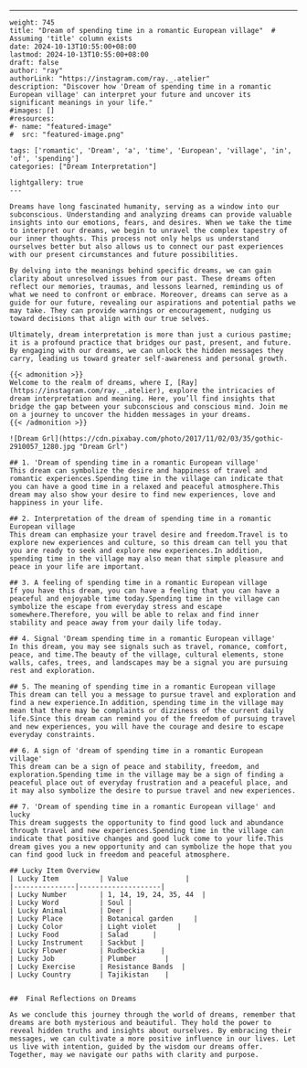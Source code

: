 ---
    weight: 745
    title: "Dream of spending time in a romantic European village"  # Assuming 'title' column exists
    date: 2024-10-13T10:55:00+08:00
    lastmod: 2024-10-13T10:55:00+08:00
    draft: false
    author: "ray"
    authorLink: "https://instagram.com/ray._.atelier"
    description: "Discover how 'Dream of spending time in a romantic European village' can interpret your future and uncover its significant meanings in your life."
    #images: []
    #resources:
    #- name: "featured-image"
    #  src: "featured-image.png"
    
    tags: ['romantic', 'Dream', 'a', 'time', 'European', 'village', 'in', 'of', 'spending']
    categories: ["Dream Interpretation"]
    
    lightgallery: true
    ---
    
    Dreams have long fascinated humanity, serving as a window into our subconscious. Understanding and analyzing dreams can provide valuable insights into our emotions, fears, and desires. When we take the time to interpret our dreams, we begin to unravel the complex tapestry of our inner thoughts. This process not only helps us understand ourselves better but also allows us to connect our past experiences with our present circumstances and future possibilities.
    
    By delving into the meanings behind specific dreams, we can gain clarity about unresolved issues from our past. These dreams often reflect our memories, traumas, and lessons learned, reminding us of what we need to confront or embrace. Moreover, dreams can serve as a guide for our future, revealing our aspirations and potential paths we may take. They can provide warnings or encouragement, nudging us toward decisions that align with our true selves.
    
    Ultimately, dream interpretation is more than just a curious pastime; it is a profound practice that bridges our past, present, and future. By engaging with our dreams, we can unlock the hidden messages they carry, leading us toward greater self-awareness and personal growth.
    
    {{< admonition >}}
    Welcome to the realm of dreams, where I, [Ray](https://instagram.com/ray._.atelier), explore the intricacies of dream interpretation and meaning. Here, you’ll find insights that bridge the gap between your subconscious and conscious mind. Join me on a journey to uncover the hidden messages in your dreams.
    {{< /admonition >}}
    
    ![Dream Grl](https://cdn.pixabay.com/photo/2017/11/02/03/35/gothic-2910057_1280.jpg "Dream Grl")
    
    ## 1. 'Dream of spending time in a romantic European village'
    This dream can symbolize the desire and happiness of travel and romantic experiences.Spending time in the village can indicate that you can have a good time in a relaxed and peaceful atmosphere.This dream may also show your desire to find new experiences, love and happiness in your life.
    
    ## 2. Interpretation of the dream of spending time in a romantic European village
    This dream can emphasize your travel desire and freedom.Travel is to explore new experiences and culture, so this dream can tell you that you are ready to seek and explore new experiences.In addition, spending time in the village may also mean that simple pleasure and peace in your life are important.
    
    ## 3. A feeling of spending time in a romantic European village
    If you have this dream, you can have a feeling that you can have a peaceful and enjoyable time today.Spending time in the village can symbolize the escape from everyday stress and escape somewhere.Therefore, you will be able to relax and find inner stability and peace away from your daily life today.
    
    ## 4. Signal 'Dream spending time in a romantic European village'
    In this dream, you may see signals such as travel, romance, comfort, peace, and time.The beauty of the village, cultural elements, stone walls, cafes, trees, and landscapes may be a signal you are pursuing rest and exploration.
    
    ## 5. The meaning of spending time in a romantic European village
    This dream can tell you a message to pursue travel and exploration and find a new experience.In addition, spending time in the village may mean that there may be complaints or dizziness of the current daily life.Since this dream can remind you of the freedom of pursuing travel and new experiences, you will have the courage and desire to escape everyday constraints.
    
    ## 6. A sign of 'dream of spending time in a romantic European village'
    This dream can be a sign of peace and stability, freedom, and exploration.Spending time in the village may be a sign of finding a peaceful place out of everyday frustration and a peaceful place, and it may also symbolize the desire to pursue travel and new experiences.
    
    ## 7. 'Dream of spending time in a romantic European village' and lucky
    This dream suggests the opportunity to find good luck and abundance through travel and new experiences.Spending time in the village can indicate that positive changes and good luck come to your life.This dream gives you a new opportunity and can symbolize the hope that you can find good luck in freedom and peaceful atmosphere.
    
    ## Lucky Item Overview
    | Lucky Item          | Value              |
    |---------------|--------------------|
    | Lucky Number        | 1, 14, 19, 24, 35, 44  |
    | Lucky Word          | Soul |
    | Lucky Animal        | Deer |
    | Lucky Place         | Botanical garden     |
    | Lucky Color         | Light violet     |
    | Lucky Food          | Salad      |
    | Lucky Instrument    | Sackbut |
    | Lucky Flower        | Rudbeckia    |
    | Lucky Job           | Plumber       |
    | Lucky Exercise      | Resistance Bands  |
    | Lucky Country       | Tajikistan    |
    
    
    ##  Final Reflections on Dreams
    
    As we conclude this journey through the world of dreams, remember that dreams are both mysterious and beautiful. They hold the power to reveal hidden truths and insights about ourselves. By embracing their messages, we can cultivate a more positive influence in our lives. Let us live with intention, guided by the wisdom our dreams offer. Together, may we navigate our paths with clarity and purpose.
    